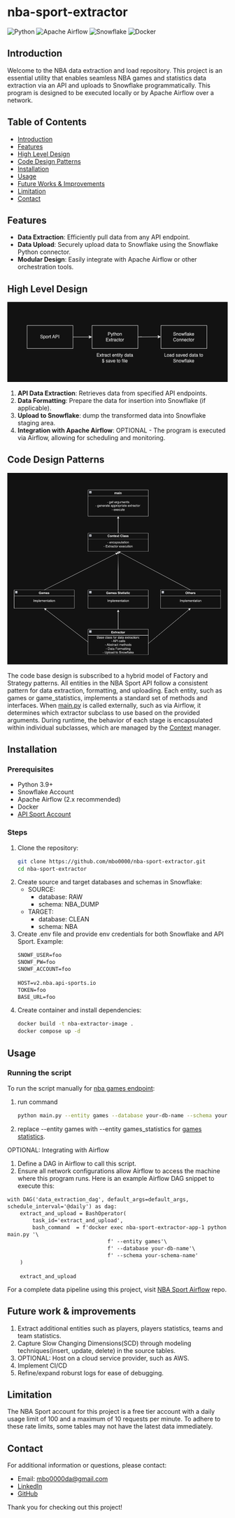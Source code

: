 # nba-sport-extractor
![Python](https://img.shields.io/badge/Python-3.9%2B-blue)
![Apache Airflow](https://img.shields.io/badge/Apache%20Airflow-2.x-green)
![Snowflake](https://img.shields.io/badge/Snowflake-%23f3f1ff)
![Docker](https://img.shields.io/badge/Docker-%2B-blue)

## Introduction

Welcome to the NBA data extraction and load repository. This project is an essential utility that enables seamless NBA games and statistics data extraction via an API and uploads to Snowflake programmatically. This program is designed to be executed locally or by Apache Airflow over a network.

## Table of Contents

- [Introduction](#introduction)
- [Features](#features)
- [High Level Design](#high-level-design)
- [Code Design Patterns](#code-design-patterns)
- [Installation](#installation)
- [Usage](#usage)
- [Future Works & Improvements](#future-works-&-improvements)
- [Limitation](#limitation)
- [Contact](#contact)

## Features

- **Data Extraction**: Efficiently pull data from any API endpoint.
- **Data Upload**: Securely upload data to Snowflake using the Snowflake Python connector.
- **Modular Design**: Easily integrate with Apache Airflow or other orchestration tools.

## High Level Design

![Diagram](https://github.com/mbo0000/nba-sport-extractor/blob/main/img/diagram.png)

1. **API Data Extraction**: Retrieves data from specified API endpoints.
2. **Data Formatting**: Prepare the data for insertion into Snowflake (if applicable).
3. **Upload to Snowflake**: dump the transformed data into Snowflake staging area.
4. **Integration with Apache Airflow**: OPTIONAL - The program is executed via Airflow, allowing for scheduling and monitoring.

## Code Design Patterns

![Diagram](https://github.com/mbo0000/nba-sport-extractor/blob/main/img/code_pattern.png)

The code base design is subscribed to a hybrid model of Factory and Strategy patterns. All entities in the NBA Sport API follow a consistent pattern for data extraction, formatting, and uploading. Each entity, such as games or game_statistics, implements a standard set of methods and interfaces. When [main.py](https://github.com/mbo0000/nba-sport-extractor/blob/main/main.py) is called externally, such as via Airflow, it determines which extractor subclass to use based on the provided arguments. During runtime, the behavior of each stage is encapsulated within individual subclasses, which are managed by the [Context](https://github.com/mbo0000/nba-sport-extractor/blob/main/src/extractors/context.py) manager. 

## Installation

### Prerequisites

- Python 3.9+
- Snowflake Account
- Apache Airflow (2.x recommended)
- Docker
- [API Sport Account](https://api-sports.io)

### Steps

1. Clone the repository:
    ```sh
    git clone https://github.com/mbo0000/nba-sport-extractor.git
    cd nba-sport-extractor
2. Create source and target databases and schemas in Snowflake:
    - SOURCE: 
        - database: RAW
        - schema: NBA_DUMP
    - TARGET:
        - database: CLEAN
        - schema: NBA
3. Create .env file and provide env credentials for both Snowflake and API Sport. Example: 
    ```
    SNOWF_USER=foo
    SNOWF_PW=foo
    SNOWF_ACCOUNT=foo
    
    HOST=v2.nba.api-sports.io
    TOKEN=foo
    BASE_URL=foo
    ```
4. Create container and install dependencies:
    ```sh
    docker build -t nba-extractor-image .
    docker compose up -d
    
## Usage
### Running the script
To run the script manually for [nba games endpoint](https://api-sports.io/documentation/nba/v2#tag/Games):
1. run command
    ```sh
    python main.py --entity games --database your-db-name --schema your-schema-name
2. replace --entity games with --entity games_statistics for [games statistics](https://api-sports.io/documentation/nba/v2#tag/Games/operation/get-games-statistics). 

OPTIONAL: Integrating with Airflow
1.  Define a DAG in Airflow to call this script.
2.  Ensure all network configurations allow Airflow to access the machine where this program runs.
Here is an example Airflow DAG snippet to execute this:

```
with DAG('data_extraction_dag', default_args=default_args, schedule_interval='@daily') as dag:
    extract_and_upload = BashOperator(
        task_id='extract_and_upload',
        bash_command  = f'docker exec nba-sport-extractor-app-1 python main.py '\
                                f' --entity games'\
                                f' --database your-db-name'\
                                f' --schema your-schema-name'
    )

    extract_and_upload
```

For a complete data pipeline using this project, visit [NBA Sport Airflow](https://github.com/mbo0000/nba-sport-airflow) repo.

## Future work & improvements
1. Extract additional entities such as players, players statistics, teams and team statistics. 
2. Capture Slow Changing Dimensions(SCD) through modeling techniques(insert, update, delete) in the source tables.
4. OPTIONAL: Host on a cloud service provider, such as  AWS.
5. Implement CI/CD
6. Refine/expand roburst logs for ease of debugging.  

## Limitation
The NBA Sport account for this project is a free tier account with a daily usage limit of 100 and a maximum of 10 requests per minute. To adhere to these rate limits, some tables may not have the latest data immediately.

## Contact
For additional information or questions, please contact:
- Email: mbo0000da@gmail.com
- ​[LinkedIn](https://www.linkedin.com/in/minh-b-0bb0628b/)
- [​GitHub](https://github.com/mbo0000)

Thank you for checking out this project!
